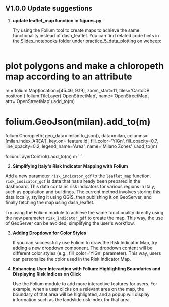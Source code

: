 ## V1.0.0 Update suggestions

1. **update leaflet_map function in figures.py**

    Try using the Folium tool to create maps to achieve the same functionality instead of dash_leaflet. You can find related code hints in the Slides_notebooks folder under practice_5_data_plotting on webeep:

    ```sh
# plot polygons and make a chloropeth map according to an attribute
m = folium.Map(location=[45.46, 9.19], zoom_start=11, tiles='CartoDB positron')
folium.TileLayer('OpenStreetMap', name='OpenStreetMap', attr='OpenStreetMap').add_to(m)

# folium.GeoJson(milan).add_to(m)

folium.Choropleth(
    geo_data= milan.to_json(),
    data=milan,
    columns=[milan.index,'AREA'],
    key_on='feature.id',
    fill_color='YlGn',
    fill_opacity=0.7,
    line_opacity=0.2,
    legend_name='Area',
    name='Milano Zones'
).add_to(m)

folium.LayerControl().add_to(m)
m
    ```

2. **Simplifying Italy's Risk Indicator Mapping with Folium**

Add a new parameter `risk_indicator_gdf` to the `leaflet_map` function. `risk_indicator_gdf` is data that has already been prepared in the dashboard. This data contains risk indicators for various regions in Italy, such as population and buildings. The current method involves storing this data locally, styling it using QGIS, then publishing it on GeoServer, and finally fetching the map using dash_leaflet. 

Try using the Folium module to achieve the same functionality directly using the new parameter `risk_indicator_gdf` to create the map. This way, the use of GeoServer can be avoided, simplifying the user's workflow.

3. **Adding Dropdown for Color Styles**

    If you can successfully use Folium to draw the Risk Indicator Map, try adding a new dropdown component. The dropdown content will be different color styles (e.g., fill_color='YlGn' parameter). This way, users can personalize the color used in the Risk Indicator Map.
 
4. **Enhancing User Interaction with Folium: Highlighting Boundaries and Displaying Risk Indices on Click**

    Use the Folium module to add more interactive features for users. For example, when a user clicks on a relevant area on the map, the boundary of that area will be highlighted, and a popup will display information such as the landslide risk index for that area.

